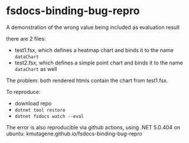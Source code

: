 # fsdocs-binding-bug-repro
A demonstration of the wrong value being included as evaluation result

there are 2 files:
- test1.fsx, which defines a heatmap chart and binds it to the name `dataChart`
- test2.fsx, which defines a simple point chart and binds it to the name `dataChart` as well

The problem: both rendered htmls contain the chart from test1.fsx.

To reproduce:

- download repo
- `dotnet tool restore`
- `dotnet fsdocs watch --eval`

The error is also reproducible via github actions, using .NET 5.0.404 on ubuntu: kmutagene.github.io/fsdocs-binding-bug-repro
